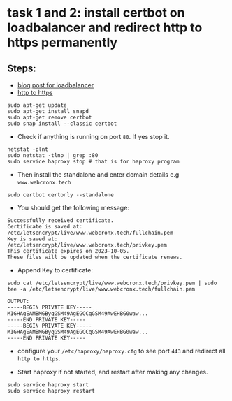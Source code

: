 # task 1 and 2: install certbot on loadbalancer and redirect http to https permanently

## Steps:
- [blog post for loadbalancer](https://medium.com/swlh/tutorial-to-configure-ssl-in-a-haproxy-load-balancer-b452d1be100f)
- [http to https](https://www.haproxy.com/blog/redirect-http-to-https-with-haproxy)

```
sudo apt-get update
sudo apt-get install snapd
sudo apt-get remove certbot
sudo snap install --classic certbot
```

- Check if anything is running on port `80`. If yes stop it.

```
netstat -plnt
sudo netstat -tlnp | grep :80
sudo service haproxy stop # that is for haproxy program
```

- Then install the standalone and enter domain details e.g `www.webcronx.tech`

```
sudo certbot certonly --standalone
```

- You should get the following message:

```
Successfully received certificate.
Certificate is saved at: /etc/letsencrypt/live/www.webcronx.tech/fullchain.pem
Key is saved at:         /etc/letsencrypt/live/www.webcronx.tech/privkey.pem
This certificate expires on 2023-10-05.
These files will be updated when the certificate renews.
```

- Append Key to certificate:

`sudo cat /etc/letsencrypt/live/www.webcronx.tech/privkey.pem | sudo tee -a /etc/letsencrypt/live/www.webcronx.tech/fullchain.pem`

```
OUTPUT:
-----BEGIN PRIVATE KEY-----
MIGHAgEAMBMGByqGSM49AgEGCCqGSM49AwEHBG0waw...
-----END PRIVATE KEY-----
-----BEGIN PRIVATE KEY-----
MIGHAgEAMBMGByqGSM49AgEGCCqGSM49AwEHBG0waw...
-----END PRIVATE KEY-----
```

- configure your `/etc/haproxy/haproxy.cfg` to see port `443` and redirect all `http to https`.

- Start haproxy if not started, and restart after making any changes.

```
sudo service haproxy start
sudo service haproxy restart
```
